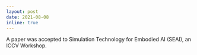 ```yaml
---
layout: post
date: 2021-08-08
inline: true
---
```


A paper was accepted to Simulation Technology for Embodied AI (SEAI), an ICCV Workshop.
